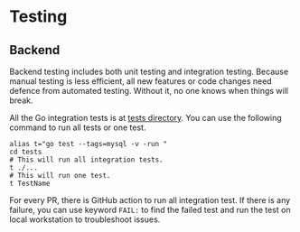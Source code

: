 # Testing

## Backend

Backend testing includes both unit testing and integration testing. Because manual testing is less efficient, all new features or code changes need defence from automated testing. Without it, no one knows when things will break.

All the Go integration tests is at [tests directory](https://github.com/bytebase/bytebase/tree/main/tests). You can use the following command to run all tests or one test.

```shell
alias t="go test --tags=mysql -v -run "
cd tests
# This will run all integration tests.
t ./...
# This will run one test.
t TestName
```

For every PR, there is GitHub action to run all integration test. If there is any failure, you can use keyword `FAIL:` to find the failed test and run the test on local workstation to troubleshoot issues.
